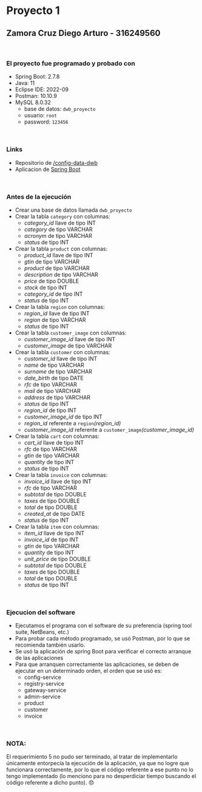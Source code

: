 # Proyecto 1

## Zamora Cruz Diego Arturo - 316249560

<br />

### El proyecto fue programado y probado con
- Spring Boot: 2.7.8
- Java: 11
- Eclipse IDE: 2022-09
- Postman: 10.10.9
- MySQL 8.0.32
  * base de datos: `dwb_proyecto`
  * usuario: `root`
  * password: `123456`

<br />

### Links
- Repositorio de [/config-data-dwb](https://github.com/diegodgl10/config-data-dwb)
- Aplicacion de [Spring Boot](http://localhost:8090/applications)

<br />

### Antes de la ejecución
- Crear una base de datos llamada `dwb_proyecto`
- Crear la tabla `category` con columnas:
    * *category_id* llave de tipo INT
    * *category* de tipo VARCHAR
    * *acronym* de tipo VARCHAR
    * *status* de tipo INT
- Crear la tabla `product` con columnas:
    * *product_id* llave de tipo INT
    * *gtin* de tipo VARCHAR
    * *product* de tipo VARCHAR
    * *description* de tipo VARCHAR
    * *price* de tipo DOUBLE
    * *stock* de tipo INT
    * *category_id* de tipo INT
    * *status* de tipo INT
- Crear la tabla `region` con columnas:
    * *region_id* llave de tipo INT
    * *region* de tipo VARCHAR
    * *status* de tipo INT
- Crear la tabla `customer_image` con columnas:
    * *customer_image_id* llave de tipo INT
    * *customer_image* de tipo VARCHAR
- Crear la tabla `customer` con columnas:
    * *customer_id* llave de tipo INT
    * *name* de tipo VARCHAR
    * *surname* de tipo VARCHAR
    * *date_birth* de tipo DATE
    * *rfc* de tipo VARCHAR
    * *mail* de tipo VARCHAR
    * *address* de tipo VARCHAR
    * *status* de tipo INT
    * *region_id* de tipo INT
    * *customer_image_id* de tipo INT
    * *region_id* referente a `region`*(region_id)*
    * *customer_image_id* referente a `customer_image`*(customer_image_id)*
- Crear la tabla `cart` con columnas:
    * *cart_id* llave de tipo INT
    * *rfc* de tipo VARCHAR
    * *gtin* de tipo VARCHAR
    * *quantity* de tipo INT
    * *status* de tipo INT
- Crear la tabla `invoice` con columnas:
    * *invoice_id* llave de tipo INT
    * *rfc* de tipo VARCHAR
    * *subtotal* de tipo DOUBLE
    * *taxes* de tipo DOUBLE
    * *total* de tipo DOUBLE
    * *created_at* de tipo DATE
    * *status* de tipo INT
- Crear la tabla `item` con columnas:
    * *item_id* llave de tipo INT
    * *invoice_id* de tipo INT
    * *gtin* de tipo VARCHAR
    * *quantity* de tipo INT
    * *unit_price* de tipo DOUBLE
    * *subtotal* de tipo DOUBLE
    * *taxes* de tipo DOUBLE
    * *total* de tipo DOUBLE
    * *status* de tipo INT

<br />

### Ejecucion del software
- Ejecutamos el programa con el software de su preferencia (spring tool suite, NetBeans, etc.)
- Para probar cada método programado, se usó Postman, por lo que se recomienda también usarlo.
- Se usó la aplicación de spring Boot para verificar el correcto arranque de las aplicaciones
- Para que arranquen correctamente las aplicaciones, se deben de ejecutar en un determinado orden, el orden que se usó es:
    * config-service
    * registry-service
    * gateway-service
    * admin-service
    * product
    * customer
    * invoice

<br />

### NOTA:
El requerimiento 5 no pudo ser terminado, al tratar de implementarlo únicamente entorpecía la ejecución de la aplicación, ya que no logre que funcionara correctamente, por lo que el código referente a ese punto no lo tengo implementado (lo menciono para no desperdiciar tiempo buscando el código referente a dicho punto). 😞